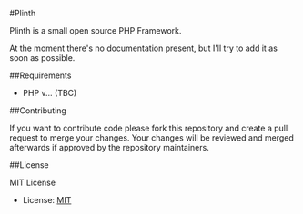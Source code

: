 #Plinth

Plinth is a small open source PHP Framework.

At the moment there's no documentation present, but I'll try to add it as soon as possible.

##Requirements

* PHP v... (TBC)

##Contributing

If you want to contribute code please fork this repository and create a pull request to merge your changes.
Your changes will be reviewed and merged afterwards if approved by the repository maintainers.

##License

MIT License

* License: [MIT](LICENSE)